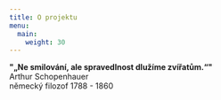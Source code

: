 ```yaml
---
title: O projektu
menu:
  main:
    weight: 30
---
```


**"„Ne smilování, ale spravedlnost dlužíme zvířatům.“"** <br>
Arthur Schopenhauer <br>
německý filozof 1788 - 1860 <br>
<br>

